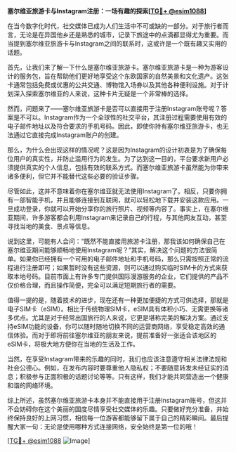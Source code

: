 **塞尔维亚旅游卡与Instagram注册：一场有趣的探索[[TG💪+ @esim1088](https://t.me/s/esim1088)]**

在当今数字化时代，社交媒体已成为人们生活中不可或缺的一部分。对于旅行者而言，无论是在异国他乡还是熟悉的城市，记录下旅途中的点滴都显得尤为重要。而当提到塞尔维亚旅游卡与Instagram之间的联系时，这或许是一个既有趣又实用的话题。

首先，让我们来了解一下什么是塞尔维亚旅游卡。塞尔维亚旅游卡是一种为游客设计的服务包，旨在帮助他们更好地享受这个东欧国家的自然美景和文化遗产。这张卡通常包括免费或优惠的公共交通、博物馆入场券以及其他各种便利设施。对于计划深入探索塞尔维亚的人来说，这种卡片无疑是一个非常棒的选择。

然而，问题来了——塞尔维亚旅游卡是否可以直接用于注册Instagram账号呢？答案是不可以。Instagram作为一个全球性的社交平台，其注册过程需要使用有效的电子邮件地址以及符合要求的手机号码。因此，即使你持有塞尔维亚旅游卡，也无法通过它直接完成Instagram账户的创建。

那么，为什么会出现这样的情况呢？这是因为Instagram的设计初衷是为了确保每位用户的真实性，并防止滥用行为的发生。为了达到这一目的，平台要求新用户必须提供真实的个人信息，包括有效的联系方式。而塞尔维亚旅游卡虽然能为你带来诸多便利，但它并不能替代这些必要的验证步骤。

尽管如此，这并不意味着你在塞尔维亚就无法使用Instagram了。相反，只要你拥有一部智能手机，并且能够连接到互联网，就可以轻松地下载并安装这款应用。一旦成功登录，你就可以开始分享你的旅行照片、视频等内容了。事实上，在塞尔维亚期间，许多游客都会利用Instagram来记录自己的行程，与其他网友互动，甚至寻找当地的美食、景点等信息。

说到这里，可能有人会问：“既然不能直接用旅游卡注册，那我该如何确保自己在塞尔维亚期间能够顺畅地使用Instagram呢？”其实，解决这个问题的方法很简单。如果你已经拥有一个可用的电子邮件地址和手机号码，那么只需按照正常的流程进行注册即可；如果暂时没有这些资源，则可以通过购买临时SIM卡的方式来获取本地号码。目前市面上有许多专门提供国际漫游服务的企业，它们提供的产品不仅价格合理，而且操作简便，完全可以满足短期旅行者的需要。

值得一提的是，随着技术的进步，现在还有一种更加便捷的方式可供选择，那就是电子SIM卡（eSIM）。相比于传统物理SIM卡，eSIM具有体积小巧、无需更换等诸多优点。尤其是对于经常出国旅行的人来说，它更是堪称完美的解决方案。通过支持eSIM功能的设备，你可以随时随地切换不同的运营商网络，享受稳定高效的通信体验。而对于即将前往塞尔维亚的朋友来说，提前准备好一张适合该地区的eSIM卡，将极大地方便你在当地的生活及工作。

当然，在享受Instagram带来的乐趣的同时，我们也应该注意遵守相关法律法规和社会公德心。例如，在发布内容时要尊重他人隐私权；不要随意转发未经证实的消息；积极参与正面积极的话题讨论等等。只有这样，我们才能共同营造出一个健康和谐的网络环境。

综上所述，虽然塞尔维亚旅游卡本身并不能直接用于注册Instagram账号，但这并不会妨碍你在这个美丽的国度尽情享受社交媒体的乐趣。只要做好充分准备，并始终保持良好的上网习惯，相信每一位游客都能够留下属于自己的精彩瞬间。最后提醒大家一句：无论是使用哪种方式连接网络，安全始终是第一位的哦！

[[TG💪+ @esim1088](https://t.me/s/esim1088) ![Image](https://i.postimg.cc/4NQfJmqS/Snipaste-2025-05-13-00-14-12.png)]